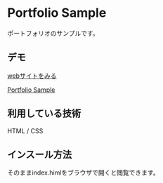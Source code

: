Portfolio Sample
====

ポートフォリオのサンプルです。

## デモ
[webサイトをみる](https://maeda-portfolio-sample.herokuapp.com/)

[Portfolio Sample ](https://user-images.githubusercontent.com/85050143/122638650-5040ee00-d130-11eb-8527-6d468625f4c3.png)

## 利用している技術
HTML / CSS 

## インスール方法
そのままindex.himlをブラウザで開くと閲覧できます。

